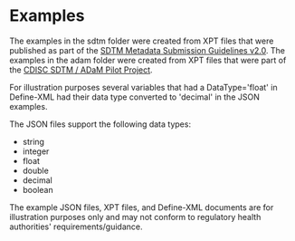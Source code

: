# Examples

The examples in the sdtm folder were created from XPT files that were published as part of the [SDTM Metadata Submission Guidelines v2.0](https://www.cdisc.org/standards/foundational/sdtm/sdtm-metadata-submission-guidelines-v2-0).
The examples in the adam folder were created from XPT files that were part of the [CDISC SDTM / ADaM Pilot Project](https://github.com/cdisc-org/sdtm-adam-pilot-project).

For illustration purposes several variables that had a DataType='float' in Define-XML had their data type converted to 'decimal' in the JSON examples.

The JSON files support the following data types:

- string
- integer
- float
- double
- decimal
- boolean

The example JSON files, XPT files, and Define-XML documents are for illustration purposes only and may not conform to regulatory health authorities' requirements/guidance.
